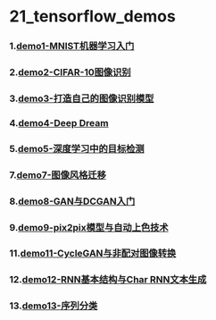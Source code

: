 # 21_tensorflow_demos
### 1.[demo1-MNIST机器学习入门](https://github.com/Spr1nt0a0/21_tensorflow_demos/tree/master/demo1-MNIST%E6%9C%BA%E5%99%A8%E5%AD%A6%E4%B9%A0%E5%85%A5%E9%97%A8)
### 2.[demo2-CIFAR-10图像识别](https://github.com/Spr1nt0a0/21_tensorflow_demos/tree/master/demo2-CIFAR-10%E5%9B%BE%E5%83%8F%E8%AF%86%E5%88%AB)
### 3.[demo3-打造自己的图像识别模型](https://github.com/Spr1nt0a0/21_tensorflow_demos/tree/master/demo3-%E6%89%93%E9%80%A0%E8%87%AA%E5%B7%B1%E7%9A%84%E5%9B%BE%E5%83%8F%E8%AF%86%E5%88%AB%E6%A8%A1%E5%9E%8B)
### 4.[demo4-Deep Dream](https://github.com/Spr1nt0a0/21_tensorflow_demos/tree/master/demo4-Deep%20Dream)
### 5.[demo5-深度学习中的目标检测](https://github.com/Spr1nt0a0/21_tensorflow_demos/tree/master/demo5-%E6%B7%B1%E5%BA%A6%E5%AD%A6%E4%B9%A0%E4%B8%AD%E7%9A%84%E7%9B%AE%E6%A0%87%E6%A3%80%E6%B5%8B)
### 7.[demo7-图像风格迁移](https://github.com/Spr1nt0a0/21_tensorflow_demos/tree/master/demo7-%E5%9B%BE%E5%83%8F%E9%A3%8E%E6%A0%BC%E8%BF%81%E7%A7%BB)
### 8.[demo8-GAN与DCGAN入门](https://github.com/Spr1nt0a0/21_tensorflow_demos/tree/master/demo8-GAN%E4%B8%8EDCGAN%E5%85%A5%E9%97%A8)
### 9.[demo9-pix2pix模型与自动上色技术](https://github.com/Spr1nt0a0/21_tensorflow_demos/tree/master/demo9-pix2pix%E6%A8%A1%E5%9E%8B%E4%B8%8E%E8%87%AA%E5%8A%A8%E4%B8%8A%E8%89%B2%E6%8A%80%E6%9C%AF)
### 11.[demo11-CycleGAN与非配对图像转换](https://github.com/Spr1nt0a0/21_tensorflow_demos/tree/master/demo11-CycleGAN%E4%B8%8E%E9%9D%9E%E9%85%8D%E5%AF%B9%E5%9B%BE%E5%83%8F%E8%BD%AC%E6%8D%A2)
### 12.[demo12-RNN基本结构与Char RNN文本生成](https://github.com/Spr1nt0a0/21_tensorflow_demos/tree/master/demo12-RNN%E5%9F%BA%E6%9C%AC%E7%BB%93%E6%9E%84%E4%B8%8EChar%20RNN%E6%96%87%E6%9C%AC%E7%94%9F%E6%88%90)
### 13.[demo13-序列分类](https://github.com/Spr1nt0a0/21_tensorflow_demos/tree/master/demo13-%E5%BA%8F%E5%88%97%E5%88%86%E7%B1%BB)

